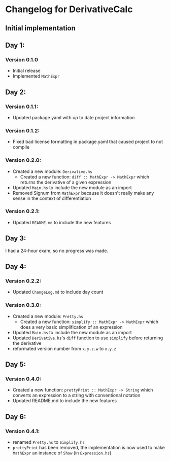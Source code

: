 # Changelog for DerivativeCalc

## Initial implementation

## Day 1:

### Version 0.1.0
- Initial release
- Implemented `MathExpr`

## Day 2:

### Version 0.1.1:
- Updated package.yaml with up to date project information
### Version 0.1.2:
- Fixed bad license formatting in package.yaml that caused project to not compile

### Version 0.2.0:
- Created a new module: `Derivative.hs`
    - Created a new function: `diff :: MathExpr -> MathExpr` which returns the derivative of a given expression
- Updated `Main.hs` to include the new module as an import
- Removed Signum from `MathExpr` because it doesn't really make any sense in the context of differentiation

### Version 0.2.1:
- Updated `README.md` to include the new features

## Day 3:
I had a 24-hour exam, so no progress was made.


## Day 4:

### Version 0.2.2:

- Updated `ChangeLog.md` to include day count

### Version 0.3.0:
- Created a new module: `Pretty.hs`
    - Created a new function: `simplify :: MathExpr -> MathExpr` which does a very basic simplification of an expression
- Updated `Main.hs` to include the new module as an import
- Updated `Derivative.hs`'s `diff` function to use `simplify` before returning the derivative
- reformated version number from `x.y.z.w` to `x.y.z`

## Day 5:

### Version 0.4.0:
- Created a new function: `prettyPrint :: MathExpr -> String` which converts an expression to a string with conventional notation
- Updated README.md to include the new features

## Day 6:
### Version 0.4.1:
- renamed `Pretty.hs` to `Simplify.hs`
- `prettyPrint` has been removed, the implementation is now used to make `MathExpr` an instance of `Show` (in `Expression.hs`)
